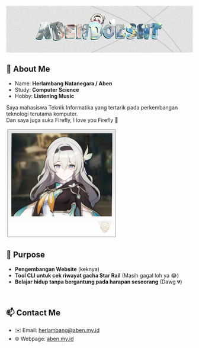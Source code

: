 <p style="align: center">
  <img src="Firefly-Banner.png">
</p>

## 👋 About Me
- Name: **Herlambang Natanegara / Aben**
- Study: **Computer Science**
- Hobby: **Listening Music**

Saya mahasiswa Teknik Informatika yang tertarik pada perkembangan teknologi terutama komputer.<br>
Dan saya juga suka Firefly, I love you Firefly 🤍

<img src="latest.png" width="300">

## 🧠 Purpose
- **Pengembangan Website** (keknya)
- **Tool CLI untuk cek riwayat gacha Star Rail** (Masih gagal loh ya 😂)
- **Belajar hidup tanpa bergantung pada harapan seseorang** (Dawg 💔)

<br>

## 📫 Contact Me
- ✉️ Email: herlambang@aben.my.id
- 🌐 Webpage: [aben.my.id](https://aben.my.id)

